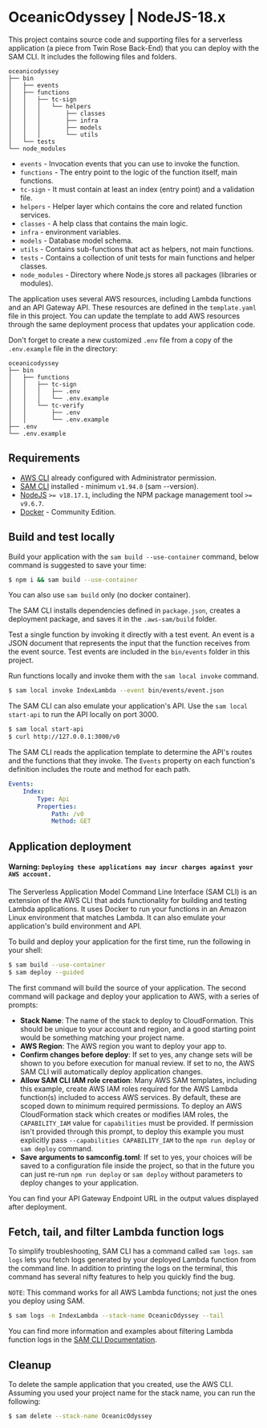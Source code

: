 # OceanicOdyssey | NodeJS-18.x

This project contains source code and supporting files for a serverless application (a piece from Twin Rose Back-End) that you can deploy with the SAM CLI. It includes the following files and folders.

```
oceanicodyssey
├── bin
│   ├── events
│   ├── functions
│   │   ├── tc-sign
│   │   │   └── helpers
│   │   │       ├── classes
│   │   │       ├── infra
│   │   │       ├── models
│   │   │       └── utils
│   └── tests
└── node_modules
```

-   `events` - Invocation events that you can use to invoke the function.
-   `functions` - The entry point to the logic of the function itself, main functions.
-   `tc-sign` - It must contain at least an index (entry point) and a validation file.
-   `helpers` - Helper layer which contains the core and related function services.
-   `classes` - A help class that contains the main logic.
-   `infra` - environment variables.
-   `models` - Database model schema.
-   `utils` - Contains sub-functions that act as helpers, not main functions.
-   `tests` - Contains a collection of unit tests for main functions and helper classes.
-   `node_modules` - Directory where Node.js stores all packages (libraries or modules).

The application uses several AWS resources, including Lambda functions and an API Gateway API. These resources are defined in the `template.yaml` file in this project. You can update the template to add AWS resources through the same deployment process that updates your application code.

Don't forget to create a new customized `.env` file from a copy of the `.env.example` file in the directory:

```
oceanicodyssey
├── bin
│   ├── functions
│   │   ├── tc-sign
│   │   │   ├── .env
│   │   │   └── .env.example
│   │   └── tc-verify
│   │       ├── .env
│   │       └── .env.example
├── .env
└── .env.example
```

## Requirements

-   [AWS CLI](https://aws.amazon.com/cli) already configured with Administrator permission.
-   [SAM CLI](https://docs.aws.amazon.com/serverless-application-model/latest/developerguide/serverless-sam-cli-install.html) installed - minimum `v1.94.0` (sam --version).
-   [NodeJS](https://nodejs.org/en) `>= v18.17.1`, including the NPM package management tool `>= v9.6.7`.
-   [Docker](https://hub.docker.com/search/?type=edition&offering=community) - Community Edition.

## Build and test locally

Build your application with the `sam build --use-container` command, below command is suggested to save your time:

```bash
$ npm i && sam build --use-container
```

You can also use `sam build` only (no docker container).

The SAM CLI installs dependencies defined in `package.json`, creates a deployment package, and saves it in the `.aws-sam/build` folder.

Test a single function by invoking it directly with a test event. An event is a JSON document that represents the input that the function receives from the event source. Test events are included in the `bin/events` folder in this project.

Run functions locally and invoke them with the `sam local invoke` command.

```bash
$ sam local invoke IndexLambda --event bin/events/event.json
```

The SAM CLI can also emulate your application's API. Use the `sam local start-api` to run the API locally on port 3000.

```bash
$ sam local start-api
$ curl http://127.0.0.1:3000/v0
```

The SAM CLI reads the application template to determine the API's routes and the functions that they invoke. The `Events` property on each function's definition includes the route and method for each path.

```yaml
Events:
    Index:
        Type: Api
        Properties:
            Path: /v0
            Method: GET
```

## Application deployment

#### Warning: `Deploying these applications may incur charges against your AWS account.`

The Serverless Application Model Command Line Interface (SAM CLI) is an extension of the AWS CLI that adds functionality for building and testing Lambda applications. It uses Docker to run your functions in an Amazon Linux environment that matches Lambda. It can also emulate your application's build environment and API.

To build and deploy your application for the first time, run the following in your shell:

```bash
$ sam build --use-container
$ sam deploy --guided
```

The first command will build the source of your application. The second command will package and deploy your application to AWS, with a series of prompts:

-   **Stack Name**: The name of the stack to deploy to CloudFormation. This should be unique to your account and region, and a good starting point would be something matching your project name.
-   **AWS Region**: The AWS region you want to deploy your app to.
-   **Confirm changes before deploy**: If set to yes, any change sets will be shown to you before execution for manual review. If set to no, the AWS SAM CLI will automatically deploy application changes.
-   **Allow SAM CLI IAM role creation**: Many AWS SAM templates, including this example, create AWS IAM roles required for the AWS Lambda function(s) included to access AWS services. By default, these are scoped down to minimum required permissions. To deploy an AWS CloudFormation stack which creates or modifies IAM roles, the `CAPABILITY_IAM` value for `capabilities` must be provided. If permission isn't provided through this prompt, to deploy this example you must explicitly pass `--capabilities CAPABILITY_IAM` to the `npm run deploy` or `sam deploy` command.
-   **Save arguments to samconfig.toml**: If set to yes, your choices will be saved to a configuration file inside the project, so that in the future you can just re-run `npm run deploy` or `sam deploy` without parameters to deploy changes to your application.

You can find your API Gateway Endpoint URL in the output values displayed after deployment.

## Fetch, tail, and filter Lambda function logs

To simplify troubleshooting, SAM CLI has a command called `sam logs`. `sam logs` lets you fetch logs generated by your deployed Lambda function from the command line. In addition to printing the logs on the terminal, this command has several nifty features to help you quickly find the bug.

`NOTE`: This command works for all AWS Lambda functions; not just the ones you deploy using SAM.

```bash
$ sam logs -n IndexLambda --stack-name OceanicOdyssey --tail
```

You can find more information and examples about filtering Lambda function logs in the [SAM CLI Documentation](https://docs.aws.amazon.com/serverless-application-model/latest/developerguide/serverless-sam-cli-logging.html).

## Cleanup

To delete the sample application that you created, use the AWS CLI. Assuming you used your project name for the stack name, you can run the following:

```bash
$ sam delete --stack-name OceanicOdyssey
```
